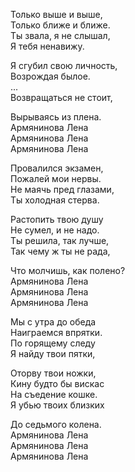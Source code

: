 Только выше и выше,  
Только ближе и ближе.  
Ты звала, я не слышал,  
Я тебя ненавижу.  

Я сгубил свою личность,  
Возрождая былое.  
...  
Возвращаться не стоит,  

Вырываясь из плена.  
Армянинова Лена  
Армянинова Лена  
Армянинова Лена  

Провалился экзамен,  
Пожалей мои нервы.  
Не маячь пред глазами,  
Ты холодная стерва.  

Растопить твою душу  
Не сумел, и не надо.  
Ты решила, так лучше,  
Так чему ж ты не рада,  

Что молчишь, как полено?  
Армянинова Лена  
Армянинова Лена  
Армянинова Лена  

Мы с утра до обеда  
Наиграемся впрятки.  
По горящему следу  
Я найду твои пятки,  

Оторву твои ножки,  
Кину будто бы вискас  
На съедение кошке.  
Я убью твоих близких  

До седьмого колена.  
Армянинова Лена  
Армянинова Лена  
Армянинова Лена  
